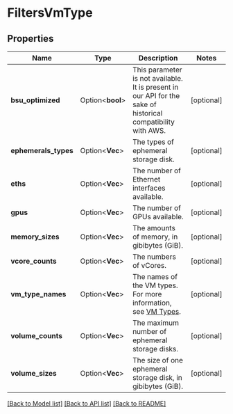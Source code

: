 # FiltersVmType

## Properties

Name | Type | Description | Notes
------------ | ------------- | ------------- | -------------
**bsu_optimized** | Option<**bool**> | This parameter is not available. It is present in our API for the sake of historical compatibility with AWS. | [optional]
**ephemerals_types** | Option<**Vec<String>**> | The types of ephemeral storage disk. | [optional]
**eths** | Option<**Vec<i32>**> | The number of Ethernet interfaces available. | [optional]
**gpus** | Option<**Vec<i32>**> | The number of GPUs available. | [optional]
**memory_sizes** | Option<**Vec<f32>**> | The amounts of memory, in gibibytes (GiB). | [optional]
**vcore_counts** | Option<**Vec<i32>**> | The numbers of vCores. | [optional]
**vm_type_names** | Option<**Vec<String>**> | The names of the VM types. For more information, see [VM Types](https://docs.outscale.com/en/userguide/VM-Types.html). | [optional]
**volume_counts** | Option<**Vec<i32>**> | The maximum number of ephemeral storage disks. | [optional]
**volume_sizes** | Option<**Vec<i32>**> | The size of one ephemeral storage disk, in gibibytes (GiB). | [optional]

[[Back to Model list]](../README.md#documentation-for-models) [[Back to API list]](../README.md#documentation-for-api-endpoints) [[Back to README]](../README.md)


